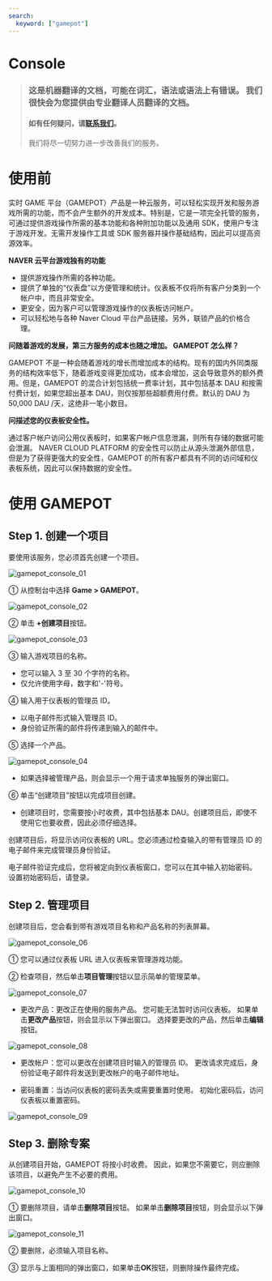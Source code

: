 ```yaml
---
search:
  keyword: ["gamepot"]
---
```


# Console

> ### 这是机器翻译的文档，可能在词汇，语法或语法上有错误。 我们很快会为您提供由专业翻译人员翻译的文档。
>
> #### 如有任何疑问，请[联系我们](https://www.ncloud.com/support/question)。
>
> 我们将尽一切努力进一步改善我们的服务。

# 使用前

实时 GAME 平台（GAMEPOT）产品是一种云服务，可以轻松实现开发和服务游戏所需的功能，而不会产生额外的开发成本。特别是，它是一项完全托管的服务，可通过提供游戏操作所需的基本功能和各种附加功能以及通用 SDK，使用户专注于游戏开发。无需开发操作工具或 SDK 服务器并操作基础结构，因此可以提高资源效率。

**NAVER 云平台游戏独有的功能**

- 提供游戏操作所需的各种功能。
- 提供了单独的“仪表盘”以方便管理和统计。仪表板不仅将所有客户分类到一个帐户中，而且非常安全。
- 更安全，因为客户可以管理游戏操作的仪表板访问帐户。
- 可以轻松地与各种 Naver Cloud 平台产品链接。另外，联锁产品的价格合理。

**问随着游戏的发展，第三方服务的成本也随之增加。 GAMEPOT 怎么样？**

GAMEPOT 不是一种会随着游戏的增长而增加成本的结构。现有的国内外同类服务的结构效率低下，随着游戏变得更加成功，成本会增加，这会导致意外的额外费用。但是，GAMEPOT 的混合计划包括统一费率计划，其中包括基本 DAU 和按需付费计划，如果您超出基本 DAU，则仅按那些超额费用付费。默认的 DAU 为 50,000 DAU /天，这绝非一笔小数目。

**问描述您的仪表板安全性。**

通过客户帐户访问公用仪表板时，如果客户帐户信息泄漏，则所有存储的数据可能会泄漏。 NAVER CLOUD PLATFORM 的安全性可以防止从源头泄漏外部信息，但是为了获得更强大的安全性，GAMEPOT 的所有客户都具有不同的访问域和仪表板系统，因此可以保持数据的安全性。

# 使用 GAMEPOT

## Step 1. 创建一个项目

要使用该服务，您必须首先创建一个项目。

![gamepot_console_01](./images/gamepot_console_01.png)

① 从控制台中选择 **Game > GAMEPOT**。

![gamepot_console_02](./images/gamepot_console_02.png)

② 单击 **+创建项目**按钮。

![gamepot_console_03](./images/gamepot_console_03.png)

③ 输入游戏项目的名称。

- 您可以输入 3 至 30 个字符的名称。
- 仅允许使用字母，数字和'-'符号。

④ 输入用于仪表板的管理员 ID。

- 以电子邮件形式输入管理员 ID。
- 身份验证所需的邮件将传递到输入的邮件中。

⑤ 选择一个产品。

![gamepot_console_04](./images/gamepot_console_04.png)

- 如果选择被管理产品，则会显示一个用于请求单独服务的弹出窗口。

⑥ 单击“创建项目”按钮以完成项目创建。

- 创建项目时，您需要按小时收费，其中包括基本 DAU。创建项目后，即使不使用它也要收费，因此必须仔细选择。

创建项目后，将显示访问仪表板的 URL。您必须通过检查输入的带有管理员 ID 的电子邮件来完成管理员身份验证。

电子邮件验证完成后，您将被定向到仪表板窗口，您可以在其中输入初始密码。 设置初始密码后，请登录。

## Step 2. 管理项目

创建项目后，您会看到带有游戏项目名称和产品名称的列表屏幕。

![gamepot_console_06](./images/gamepot_console_06.png)

① 您可以通过仪表板 URL 进入仪表板来管理游戏功能。

② 检查项目，然后单击**项目管理**按钮以显示简单的管理菜单。

![gamepot_console_07](./images/gamepot_console_07.png)

- 更改产品：更改正在使用的服务产品。 您可能无法暂时访问仪表板。 如果单击**更改产品**按钮，则会显示以下弹出窗口。 选择要更改的产品，然后单击**编辑**按钮。

![gamepot_console_08](./images/gamepot_console_08.png)

- 更改帐户：您可以更改在创建项目时输入的管理员 ID。 更改请求完成后，身份验证电子邮件将发送到更改帐户的电子邮件地址。

- 密码重置：当访问仪表板的密码丢失或需要重置时使用。 初始化密码后，访问仪表板以重置密码。

![gamepot_console_09](./images/gamepot_console_09.png)

## Step 3. 删除专案

从创建项目开始，GAMEPOT 将按小时收费。 因此，如果您不需要它，则应删除该项目，以避免产生不必要的费用。

![gamepot_console_10](./images/gamepot_console_10.png)

① 要删除项目，请单击**删除项目**按钮。 如果单击**删除项目**按钮，则会显示以下弹出窗口。

![gamepot_console_11](./images/gamepot_console_11.png)

② 要删除，必须输入项目名称。

③ 显示与上面相同的弹出窗口，如果单击**OK**按钮，则删除操作最终完成。
